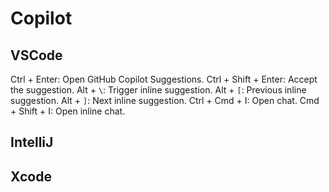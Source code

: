 # Copilot

## VSCode

Ctrl + Enter: Open GitHub Copilot Suggestions.
Ctrl + Shift + Enter: Accept the suggestion.
Alt + `\`: Trigger inline suggestion.
Alt + `[`: Previous inline suggestion.
Alt + `]`: Next inline suggestion.
Ctrl + Cmd + I: Open chat.
Cmd + Shift + I: Open inline chat.

## IntelliJ

## Xcode
